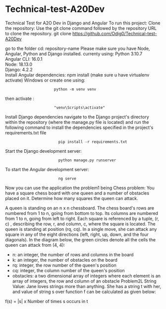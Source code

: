 # Technical-test-A20Dev
Technical Test for A2O Dev  in Django and Angular
To run this project: 
Clone the repository: Use the git clone command followed by the repository URL to clone the repository. 
                        git clone https://github.com/Odig0/Technical-test-A20Dev
                        
go to the folder cd: repository-name
Please make sure you have Node, Angular, Python and Django installed.
      currenty using: 
      Python 3.10.7   
      Angular CLI: 16.0.1  
      Node: 18.13.0  
      Django: 4.2.2  
Install Angular dependencies:
                            npm install
(make sure u have virtualenv activate) 
Windows or create one using: 

                          python -m venv venv
                          
then activate : 

                          "venv\Scripts\activate"   
                          
                          
Install Django dependencies  navigate to the Django project's directory within the repository (where the manage.py file is located) 
and run the following command to install the dependencies specified in the project's requirements.txt file 

                            pip install -r requirements.txt
                            
Start the Django development server:

                            python manage.py runserver
                            
To start the Angular development server:

                            ng serve
                            
Now you can use the application the problem1 being Chess problem:
You have a square chess board with one queen and a number of obstacles placed on it. Determine how many squares the queen can attack.

A queen is standing on an n x n chessboard. The chess board's rows are numbered from 1 to n, going from bottom to top. Its columns are numbered from 1 to n, going from left to right. Each square is referenced by a tuple, (r, c) , describing the row, r, and column, c, where the square is located.
The queen is standing at position (rq, cq). In a single move, she can attack any square in any of the eight directions (left, right, up, down, and the four diagonals). In the diagram below, the green circles denote all the cells the queen can attack from (4, 4):
- n: an integer, the number of rows and columns in the board
- k: an integer, the number of obstacles on the board
- rq: integer, the row number of the queen's position
- cq: integer, the column number of the queen's position
- obstacles: a two dimensional array of integers where each element is an array of  integers, the row and column of an obstacle
Problem2L String Value:
Jane loves strings more than anything. She has a string t with her, and value of string s over function f can be calculated as given below:

f(s) = |s| x Number of times s occurs in t

